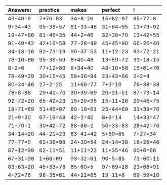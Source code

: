 | Answers: | practice | makes | perfect | ! |
| :--- | :--- | :--- | :--- | :--- |
| 49-40=9 | 7+76=83 | 34-8=26 | 15+82=97 | 85-77=8 | 
| 9+34=43 | 95-38=57 | 81-33=48 | 31+64=95 | 13+79=92 | 
| 19+47=66 | 81-46=35 | 44+2=46 | 32+38=70 | 13+42=55 | 
| 91-49=42 | 42+16=58 | 77-28=49 | 45+45=90 | 66-26=40 | 
| 34-18=16 | 92-73=19 | 90-37=53 | 11+12=23 | 93-72=21 | 
| 78-10=68 | 95-36=59 | 8+40=48 | 13+59=72 | 33-18=15 | 
| 8-2=6 | 77+12=89 | 6+34=40 | 48+10=58 | 15+61=76 | 
| 78-49=29 | 30+15=45 | 58+36=94 | 23+43=66 | 2+2=4 | 
| 80-34=46 | 27-2=25 | 11+66=77 | 7+3=10 | 76-38=38 | 
| 78+8=86 | 29+41=70 | 30+39=69 | 20+31=51 | 87-73=14 | 
| 92-72=20 | 65-42=23 | 15+20=35 | 15+11=26 | 29+46=75 | 
| 18+71=89 | 51+46=97 | 80-19=61 | 25+44=69 | 31+39=70 | 
| 21+9=30 | 67-19=48 | 42-2=40 | 8+6=14 | 14+33=47 | 
| 71-70=1 | 30+42=72 | 88-86=2 | 50+33=83 | 28+42=70 | 
| 34-14=20 | 44-21=23 | 83-41=42 | 5+60=65 | 7+27=34 | 
| 77-77=0 | 62+36=98 | 24+30=54 | 24+14=38 | 18+28=46 | 
| 87+12=99 | 62-11=51 | 11+11=22 | 11+35=46 | 60+6=66 | 
| 67+31=98 | 1+68=69 | 93-32=61 | 90-5=85 | 71-60=11 | 
| 83-63=20 | 45+33=78 | 65-60=5 | 97-69=28 | 23+68=91 | 
| 4+72=76 | 96-35=61 | 44+21=65 | 19-11=8 | 69-59=10 | 
